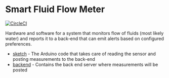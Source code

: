 # Smart Fluid Flow Meter

[![CircleCI](https://dl.circleci.com/status-badge/img/gh/soonick/smart-fluid-flow-meter/tree/master.svg?style=svg)](https://dl.circleci.com/status-badge/redirect/gh/soonick/smart-fluid-flow-meter/tree/master)

Hardware and software for a system that monitors flow of fluids (most likely water) and reports it to a back-end that can emit alerts based on configured preferences.

- [sketch](/sketch/) - The Arduino code that takes care of reading the sensor and posting measurements to the back-end
- [backend](/backend/) - Contains the back end server where measurements will be posted
